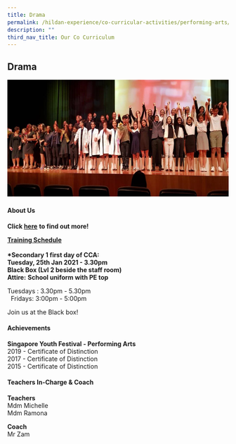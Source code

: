 ```yaml
---
title: Drama
permalink: /hildan-experience/co-curricular-activities/performing-arts/drama-club/
description: ""
third_nav_title: Our Co Curriculum
---
```

Drama
-----


![](/images/CCA/Dram2.png)


#### About Us

**Click&nbsp;[here](/files/CCA/dramaclub.pdf)**&nbsp;**to find out more!**  
  
**<u>Training Schedule</u>**  <br><br>
**\*Secondary 1 first day of CCA:**  
**Tuesday, 25th Jan 2021 - 3.30pm  
Black Box (Lvl 2 beside the staff room)**  
**Attire:**&nbsp;**School uniform with PE top**

Tuesdays :&nbsp;3.30pm - 5.30pm&nbsp;<br> &nbsp;
Fridays:&nbsp;3:00pm - 5:00pm

Join us at the Black box!


#### Achievements

**Singapore Youth Festival - Performing Arts**<br>
2019 -&nbsp;Certificate of Distinction<br>
2017 -&nbsp;Certificate of Distinction  
2015 -&nbsp;Certificate of Distinction

####  Teachers In-Charge &amp; Coach

**Teachers**  
Mdm Michelle  
Mdm Ramona  
  
**Coach**  
Mr Zam